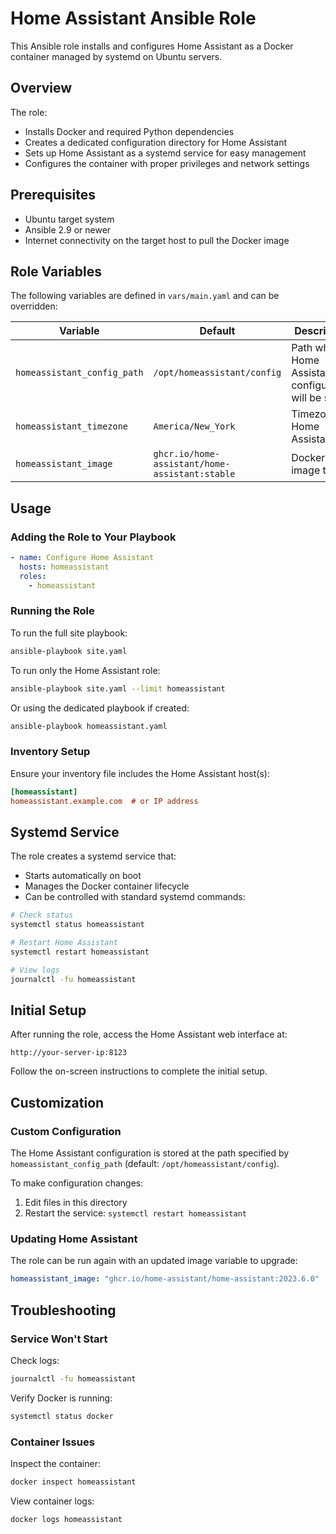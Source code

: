 # Home Assistant Ansible Role

This Ansible role installs and configures Home Assistant as a Docker container managed by systemd on Ubuntu servers.

## Overview

The role:
- Installs Docker and required Python dependencies
- Creates a dedicated configuration directory for Home Assistant
- Sets up Home Assistant as a systemd service for easy management
- Configures the container with proper privileges and network settings

## Prerequisites

- Ubuntu target system
- Ansible 2.9 or newer
- Internet connectivity on the target host to pull the Docker image

## Role Variables

The following variables are defined in `vars/main.yaml` and can be overridden:

| Variable | Default | Description |
|----------|---------|-------------|
| `homeassistant_config_path` | `/opt/homeassistant/config` | Path where Home Assistant configuration will be stored |
| `homeassistant_timezone` | `America/New_York` | Timezone for Home Assistant |
| `homeassistant_image` | `ghcr.io/home-assistant/home-assistant:stable` | Docker image to use |

## Usage

### Adding the Role to Your Playbook

```yaml
- name: Configure Home Assistant
  hosts: homeassistant
  roles:
    - homeassistant
```

### Running the Role

To run the full site playbook:
```bash
ansible-playbook site.yaml
```

To run only the Home Assistant role:
```bash
ansible-playbook site.yaml --limit homeassistant
```

Or using the dedicated playbook if created:
```bash
ansible-playbook homeassistant.yaml
```

### Inventory Setup

Ensure your inventory file includes the Home Assistant host(s):

```ini
[homeassistant]
homeassistant.example.com  # or IP address
```

## Systemd Service

The role creates a systemd service that:
- Starts automatically on boot
- Manages the Docker container lifecycle
- Can be controlled with standard systemd commands:

```bash
# Check status
systemctl status homeassistant

# Restart Home Assistant
systemctl restart homeassistant

# View logs
journalctl -fu homeassistant
```

## Initial Setup

After running the role, access the Home Assistant web interface at:
```
http://your-server-ip:8123
```

Follow the on-screen instructions to complete the initial setup.

## Customization

### Custom Configuration

The Home Assistant configuration is stored at the path specified by `homeassistant_config_path` (default: `/opt/homeassistant/config`).

To make configuration changes:
1. Edit files in this directory
2. Restart the service: `systemctl restart homeassistant`

### Updating Home Assistant

The role can be run again with an updated image variable to upgrade:

```yaml
homeassistant_image: "ghcr.io/home-assistant/home-assistant:2023.6.0"  # Specific version
```

## Troubleshooting

### Service Won't Start

Check logs:
```bash
journalctl -fu homeassistant
```

Verify Docker is running:
```bash
systemctl status docker
```

### Container Issues

Inspect the container:
```bash
docker inspect homeassistant
```

View container logs:
```bash
docker logs homeassistant
``` 

